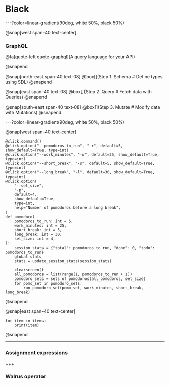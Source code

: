 # Black

---?color=linear-gradient(90deg, white 50%, black 50%)

@snap[west span-40 text-center]

### GraphQL
@fa[quote-left quote-graphql](A query language for your API)

@snapend

@snap[north-east span-40 text-08]
@box[](Step 1. Schema # Define types using SDL)
@snapend

@snap[east span-40 text-08]
@box[](Step 2. Query # Fetch data with Queries)
@snapend

@snap[south-east span-40 text-08]
@box[](Step 3. Mutate # Modify data with Mutations)
@snapend


---?color=linear-gradient(90deg, white 50%, black 50%)

@snap[west span-40 text-center]

```
@click.command()
@click.option("--pomodoros_to_run", "-r", default=5, show_default=True, type=int)
@click.option("--work_minutes", "-w", default=25, show_default=True, type=int)
@click.option("--short_break", "-s", default=5, show_default=True, type=int)
@click.option("--long_break", "-l", default=30, show_default=True, type=int)
@click.option(
    "--set_size",
    "-p",
    default=4,
    show_default=True,
    type=int,
    help="Number of pomodoros before a long break",
)
def pomodoro(
    pomodoros_to_run: int = 5,
    work_minutes: int = 25,
    short_break: int = 5,
    long_break: int = 30,
    set_size: int = 4,
):
    session_stats = {"total": pomodoros_to_run, "done": 0, "todo": pomodoros_to_run}
    global stats
    stats = update_session_stats(session_stats)

    clearscreen()
    all_pomodoros = list(range(1, pomodoros_to_run + 1))
    pomodoro_sets = sets_of_pomodoros(all_pomodoros, set_size)
    for pomo_set in pomodoro_sets:
        run_pomodoro_set(pomo_set, work_minutes, short_break, long_break)
```

@snapend

@snap[east span-40 text-center]

```
for item in items:
    print(item)
```
@snapend


---
### Assignment expressions

+++
### Walrus operator

